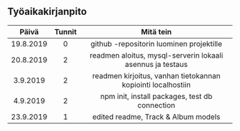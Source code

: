 ## Työaikakirjanpito

|   Päivä   | Tunnit |                          Mitä tein                           |
| :-------: | :----: | :----------------------------------------------------------: |
| 19.8.2019 |   0    |           github -repositorin luominen projektille           |
| 20.8.2019 |   2    |  readmen aloitus, mysql-serverin lokaali asennus ja testaus  |
| 3.9.2019  |   2    | readmen kirjoitus, vanhan tietokannan kopiointi localhostiin |
| 4.9.2019  |   2    |        npm init, install packages, test db connection        |
| 23.9.2019 |   1    |             edited readme, Track & Album models              |
